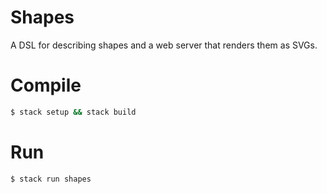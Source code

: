# Shapes

A DSL for describing shapes and a web server that renders them as SVGs.

# Compile

```bash
$ stack setup && stack build
```

# Run

```bash
$ stack run shapes
```
